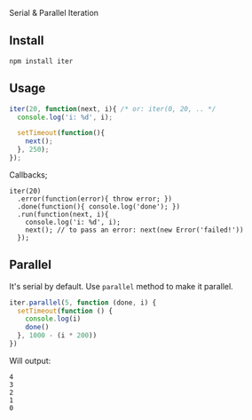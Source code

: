 Serial & Parallel Iteration

## Install

```
npm install iter
```

## Usage

```js
iter(20, function(next, i){ /* or: iter(0, 20, .. */
  console.log('i: %d', i);

  setTimeout(function(){
    next();
  }, 250);
});
```

Callbacks;

```
iter(20)
  .error(function(error){ throw error; })
  .done(function(){ console.log('done'); })
  .run(function(next, i){
    console.log('i: %d', i);
    next(); // to pass an error: next(new Error('failed!'))
  });
```

## Parallel

It's serial by default. Use `parallel` method to make it parallel.

```js
iter.parallel(5, function (done, i) {
  setTimeout(function () {
    console.log(i)
    done()
  }, 1000 - (i * 200))
})
```

Will output:

```
4
3
2
1
0
```
